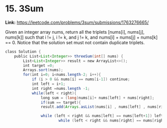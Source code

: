 # 15. 3Sum

**Link:** https://leetcode.com/problems/3sum/submissions/1763276665/

Given an integer array nums, return all the triplets [nums[i], nums[j], nums[k]] such that i != j, i != k, and j != k, and nums[i] + nums[j] + nums[k] == 0. Notice that the solution set must not contain duplicate triplets.

```java
class Solution {
    public List<List<Integer>> threeSum(int[] nums) {
        List<List<Integer>> result = new ArrayList<>();
        int target =0;
        Arrays.sort(nums);
        for(int i=0; i<nums.length-2; i++){
            if (i > 0 && nums[i] == nums[i-1]) continue;
            int left = i+1;
            int right =nums.length -1;
            while(left < right){
                long sum = (long)nums[i]+ nums[left] + nums[right];
                if(sum == target){
                result.add(Arrays.asList(nums[i] , nums[left] , nums[right]));

                while (left < right && nums[left] == nums[left+1]) left++;
                        while (left < right && nums[right] == nums[right-1]) right--;

```
